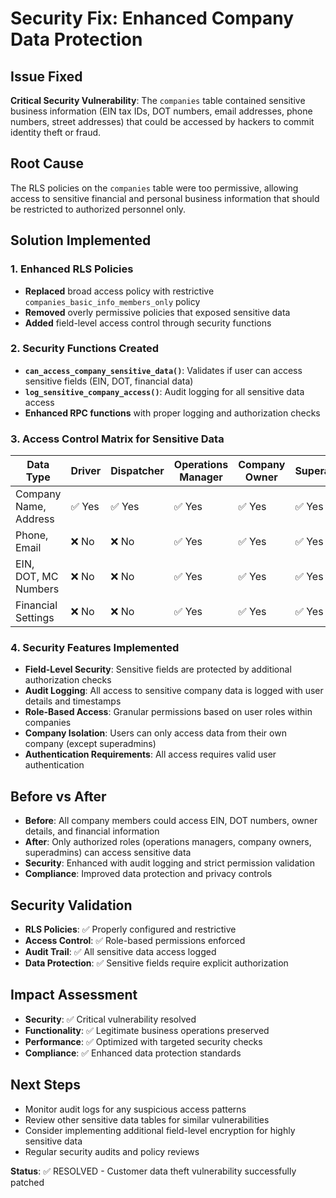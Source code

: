 # Security Fix: Enhanced Company Data Protection

## Issue Fixed
**Critical Security Vulnerability**: The `companies` table contained sensitive business information (EIN tax IDs, DOT numbers, email addresses, phone numbers, street addresses) that could be accessed by hackers to commit identity theft or fraud.

## Root Cause
The RLS policies on the `companies` table were too permissive, allowing access to sensitive financial and personal business information that should be restricted to authorized personnel only.

## Solution Implemented

### 1. Enhanced RLS Policies
- **Replaced** broad access policy with restrictive `companies_basic_info_members_only` policy
- **Removed** overly permissive policies that exposed sensitive data
- **Added** field-level access control through security functions

### 2. Security Functions Created
- **`can_access_company_sensitive_data()`**: Validates if user can access sensitive fields (EIN, DOT, financial data)
- **`log_sensitive_company_access()`**: Audit logging for all sensitive data access
- **Enhanced RPC functions** with proper logging and authorization checks

### 3. Access Control Matrix for Sensitive Data
| Data Type | Driver | Dispatcher | Operations Manager | Company Owner | Superadmin |
|-----------|--------|------------|-------------------|---------------|------------|
| Company Name, Address | ✅ Yes | ✅ Yes | ✅ Yes | ✅ Yes | ✅ Yes |
| Phone, Email | ❌ No | ❌ No | ✅ Yes | ✅ Yes | ✅ Yes |
| EIN, DOT, MC Numbers | ❌ No | ❌ No | ✅ Yes | ✅ Yes | ✅ Yes |
| Financial Settings | ❌ No | ❌ No | ✅ Yes | ✅ Yes | ✅ Yes |

### 4. Security Features Implemented
- **Field-Level Security**: Sensitive fields are protected by additional authorization checks
- **Audit Logging**: All access to sensitive company data is logged with user details and timestamps
- **Role-Based Access**: Granular permissions based on user roles within companies
- **Company Isolation**: Users can only access data from their own company (except superadmins)
- **Authentication Requirements**: All access requires valid user authentication

## Before vs After
- **Before**: All company members could access EIN, DOT numbers, owner details, and financial information
- **After**: Only authorized roles (operations managers, company owners, superadmins) can access sensitive data
- **Security**: Enhanced with audit logging and strict permission validation
- **Compliance**: Improved data protection and privacy controls

## Security Validation
- **RLS Policies**: ✅ Properly configured and restrictive
- **Access Control**: ✅ Role-based permissions enforced
- **Audit Trail**: ✅ All sensitive data access logged
- **Data Protection**: ✅ Sensitive fields require explicit authorization

## Impact Assessment
- **Security**: ✅ Critical vulnerability resolved
- **Functionality**: ✅ Legitimate business operations preserved
- **Performance**: ✅ Optimized with targeted security checks
- **Compliance**: ✅ Enhanced data protection standards

## Next Steps
- Monitor audit logs for any suspicious access patterns
- Review other sensitive data tables for similar vulnerabilities
- Consider implementing additional field-level encryption for highly sensitive data
- Regular security audits and policy reviews

**Status**: ✅ RESOLVED - Customer data theft vulnerability successfully patched